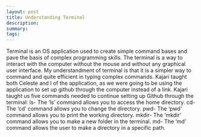 ```yaml
---
layout: post
title: Understanding Terminal
description: 
summary: 
tags: 
---
```

  Terminal is an OS application used to create simple command bases and pave the basis of complex programming skills. The terminal is a way to interact with the computer without the mouse and without any graphical user interface. My understandment of terminal is that it is a simpler way to command and quite efficient in typing complex commands. Kajari taught both Celeste and I of the application, as we were going to be using the application to set up github through the computer instead of a link. Kajari taught us five commands needed to continue setting up Github through the terminal: 
ls- The ‘ls’ command allows you to access the home directory. 
cd- The ‘cd’ command allows you to change the directory. 
pwd- The ‘pwd’ command allows you to print the working directory. 
mkdir- The ‘mkdir’ command allows you to make a new folder in the terminal. 
md- The ‘md’ command allows the user to make a directory in a specific path. 
